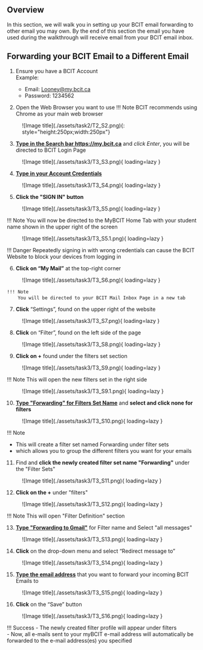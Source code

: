 ## Overview

In this section, we will walk you in setting up your BCIT email forwarding to other email you may own. By the end of this 
section the email you have used during the walkthrough will receive email from your BCIT email inbox.

## Forwarding your BCIT Email to a Different Email

1. Ensure you have a BCIT Account <br>
    Example:
    - Email: <Looney@my.bcit.ca>
    - Password: 1234562

2. Open the Web Browser you want to use
!!! Note
    BCIT recommends using Chrome as your main web browser

<figure markdown = "span">![Image title](./assets/task2/T2_S2.png){: style="height:250px;width:250px"} </figure>

3. <u>**Type in the Search bar <https://my.bcit.ca>**</u> and *click Enter*, you will be directed to BCIT Login Page

<figure markdown = "span"> ![Image title](./assets/task3/T3_S3.png){ loading=lazy } </figure>

4. <u>**Type in your Account Credentials**</u>
    <!-- Email: <rmaceda1@mybcit.ca>
    Password: 123456789 
    // Maybe we can remove this -->

<figure markdown = "span"> ![Image title](./assets/task3/T3_S4.png){ loading=lazy } </figure>

5. **Click the "SIGN IN" button**

<figure markdown = "span"> ![Image title](./assets/task3/T3_S5.png){ loading=lazy } </figure>

!!! Note
    You will now be directed to the MyBCIT Home Tab with your student name shown in the upper right of the screen

<figure markdown = "span"> ![Image title](./assets/task3/T3_S5.1.png){ loading=lazy } </figure>

!!! Danger
    Repeatedly signing in with wrong credentials can cause the BCIT Website to block your devices from logging in

6. **Click on “My Mail”** at the top-right corner

<figure markdown = "span"> ![Image title](./assets/task3/T3_S6.png){ loading=lazy } </figure>

    !!! Note
        You will be directed to your BCIT Mail Inbox Page in a new tab

7. **Click** “Settings”, found on the upper right of the website

<figure markdown = "span"> ![Image title](./assets/task3/T3_S7.png){ loading=lazy } </figure>

8. **Click** on “Filter”, found on the left side of the page

<figure markdown = "span"> ![Image title](./assets/task3/T3_S8.png){ loading=lazy } </figure>

9. **Click on +** found under the filters set section

<figure markdown = "span"> ![Image title](./assets/task3/T3_S9.png){ loading=lazy } </figure>

!!! Note
    This will open the new filters set in the right side

<figure markdown = "span"> ![Image title](./assets/task3/T3_S9.1.png){ loading=lazy } </figure>

10. <u>**Type "Forwarding" for Filters Set Name**</u> and **select and click none for filters**

<figure markdown = "span"> ![Image title](./assets/task3/T3_S10.png){ loading=lazy } </figure>

!!! Note
- This will create a filter set named Forwarding under filter sets
- which allows you to group the different filters you want for your emails

11. Find and **click the newly created filter set name "Forwarding"** under the "Filter Sets"

<figure markdown = "span"> ![Image title](./assets/task3/T3_S11.png){ loading=lazy } </figure>

12. **Click on the +** under "filters"

<figure markdown = "span"> ![Image title](./assets/task3/T3_S12.png){ loading=lazy } </figure>

!!! Note
    This will open "Filter Definition" section

13. <u>**Type "Forwarding to Gmail"**</u> for Filter name and Select "all messages"

<figure markdown = "span"> ![Image title](./assets/task3/T3_S13.png){ loading=lazy } </figure>

14. **Click** on the drop-down menu and select “Redirect message to”

<figure markdown = "span"> ![Image title](./assets/task3/T3_S14.png){ loading=lazy } </figure>

15. <u>**Type the email address**</u> that you want to forward your incoming BCIT Emails to

<figure markdown = "span"> ![Image title](./assets/task3/T3_S15.png){ loading=lazy } </figure>

16. **Click** on the “Save” button

<figure markdown = "span"> ![Image title](./assets/task3/T3_S16.png){ loading=lazy } </figure>

!!! Success
    - The newly created filter profile will appear under filters <br>
    - Now, all e-mails sent to your myBCIT e-mail address will automatically be forwarded to the e-mail address(es) you specified
